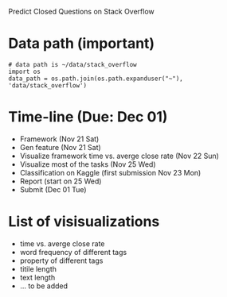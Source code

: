 Predict Closed Questions on Stack Overflow

# Data path (important)

    # data path is ~/data/stack_overflow
    import os
    data_path = os.path.join(os.path.expanduser("~"), 'data/stack_overflow')

# Time-line (Due: Dec 01)
  -  Framework (Nov 21 Sat)
  -  Gen feature (Nov 21 Sat)
  -  Visualize framework time vs. averge close rate (Nov 22 Sun)
  -  Visualize most of the tasks (Nov 25 Wed)
  -  Classification on Kaggle (first submission Nov 23 Mon)
  -  Report (start on 25 Wed)
  -  Submit (Dec 01 Tue)

# List of visisualizations
  - time vs. averge close rate
  - word frequency of different tags
  - property of different tags
  - titile length
  - text length
  - ... to be added
